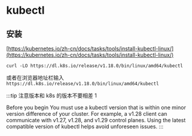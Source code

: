 # kubectl

## 安装

[https://kubernetes.io/zh-cn/docs/tasks/tools/install-kubectl-linux/](https://kubernetes.io/zh-cn/docs/tasks/tools/install-kubectl-linux/)

```
curl -LO https://dl.k8s.io/release/v1.18.0/bin/linux/amd64/kubectl
```

或者在浏览器地址栏输入 `https://dl.k8s.io/release/v1.18.0/bin/linux/amd64/kubectl`

:::tip
注意版本和 k8s 的版本不要相差 1

Before you begin
You must use a kubectl version that is within one minor version difference of your cluster. For example, a v1.28 client can communicate with v1.27, v1.28, and v1.29 control planes. Using the latest compatible version of kubectl helps avoid unforeseen issues.
:::